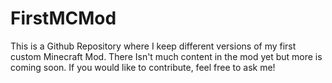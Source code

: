 # FirstMCMod
This is a Github Repository where I keep different versions of my first custom Minecraft Mod.
There Isn't much content in the mod yet but more is coming soon.
If you would like to contribute, feel free to ask me!
